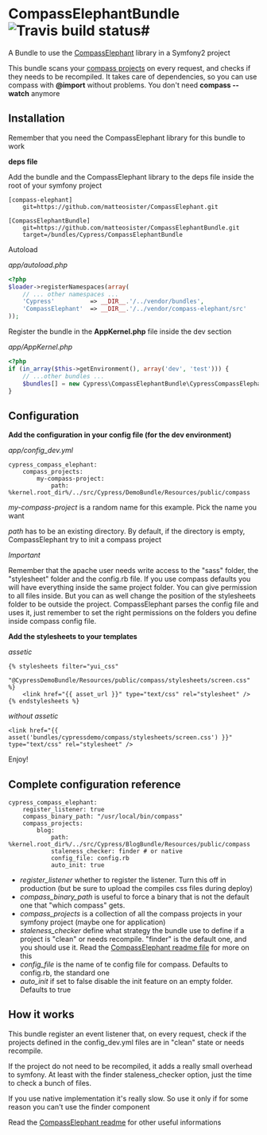 # CompassElephantBundle ![Travis build status](https://secure.travis-ci.org/matteosister/CompassElephantBundle.png)#

A Bundle to use the [CompassElephant](https://github.com/matteosister/CompassElephant) library in a Symfony2 project

This bundle scans your [compass projects](http://compass-style.org/) on every request, and checks if they needs to be recompiled. It takes care of dependencies, so you can use compass with **@import** without problems. You don't need **compass --watch** anymore

Installation
------------

Remember that you need the CompassElephant library for this bundle to work

**deps file**

Add the bundle and the CompassElephant library to the deps file inside the root of your symfony project

```
[compass-elephant]
    git=https://github.com/matteosister/CompassElephant.git

[CompassElephantBundle]
    git=https://github.com/matteosister/CompassElephantBundle.git
    target=/bundles/Cypress/CompassElephantBundle
```

Autoload

*app/autoload.php*

``` php
<?php
$loader->registerNamespaces(array(
    // ... other namespaces ...
    'Cypress'          => __DIR__.'/../vendor/bundles',
    'CompassElephant'  => __DIR__.'/../vendor/compass-elephant/src'
));
```

Register the bundle in the **AppKernel.php** file inside the dev section

*app/AppKernel.php*

``` php
<?php
if (in_array($this->getEnvironment(), array('dev', 'test'))) {
    // ...other bundles ...
    $bundles[] = new Cypress\CompassElephantBundle\CypressCompassElephantBundle();
}
```

Configuration
-------------

**Add the configuration in your config file (for the dev environment)**

*app/config_dev.yml*

```
cypress_compass_elephant:
    compass_projects:
        my-compass-project:
            path: %kernel.root_dir%/../src/Cypress/DemoBundle/Resources/public/compass
```

*my-compass-project* is a random name for this example. Pick the name you want

*path* has to be an existing directory. By default, if the directory is empty, CompassElephant try to init a compass project

*Important*

Remember that the apache user needs write access to the "sass" folder, the "stylesheet" folder and the config.rb file. If you use compass defaults you will have everything inside the same project folder. You can give permission to all files inside. But you can as well change the position of the stylesheets folder to be outside the project. CompassElephant parses the config file and uses it, just remember to set the right permissions on the folders you define inside compass config file.

**Add the stylesheets to your templates**

*assetic*

```
{% stylesheets filter="yui_css"
    "@CypressDemoBundle/Resources/public/compass/stylesheets/screen.css" %}
    <link href="{{ asset_url }}" type="text/css" rel="stylesheet" />
{% endstylesheets %}
```

*without assetic*

```
<link href="{{ asset('bundles/cypressdemo/compass/stylesheets/screen.css') }}" type="text/css" rel="stylesheet" />
```

Enjoy!

Complete configuration reference
--------------------------------

```
cypress_compass_elephant:
    register_listener: true
    compass_binary_path: "/usr/local/bin/compass"
    compass_projects:
        blog:
            path: %kernel.root_dir%/../src/Cypress/BlogBundle/Resources/public/compass
            staleness_checker: finder # or native
            config_file: config.rb
            auto_init: true
```

* *register_listener* whether to register the listener. Turn this off in production (but be sure to upload the compiles css files during deploy)
* *compass_binary_path* is useful to force a binary that is not the default one that "which compass" gets.
* *compass_projects* is a collection of all the compass projects in your symfony project (maybe one for application)
* *staleness_checker* define what strategy the bundle use to define if a project is "clean" or needs recompile. "finder" is the default one, and you should use it. Read the [CompassElephant readme file](https://github.com/matteosister/CompassElephant) for more on this
* *config_file* is the name of te config file for compass. Defaults to config.rb, the standard one
* *auto_init* if set to false disable the init feature on an empty folder. Defaults to true

How it works
------------

This bundle register an event listener that, on every request, check if the projects defined in the config_dev.yml files are in "clean" state or needs recompile.

If the project do not need to be recompiled, it adds a really small overhead to symfony. At least with the finder staleness_checker option, just the time to check a bunch of files.

If you use native implementation it's really slow. So use it only if for some reason you can't use the finder component

Read the [CompassElephant readme](https://github.com/matteosister/CompassElephant) for other useful informations
